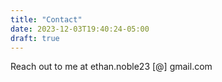 ```yaml
---
title: "Contact"
date: 2023-12-03T19:40:24-05:00
draft: true
---
```


Reach out to me at ethan.noble23 [@] gmail.com